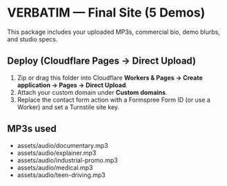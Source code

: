 # VERBATIM — Final Site (5 Demos)

This package includes your uploaded MP3s, commercial bio, demo blurbs, and studio specs.

## Deploy (Cloudflare Pages → Direct Upload)
1) Zip or drag this folder into Cloudflare **Workers & Pages → Create application → Pages → Direct Upload**.
2) Attach your custom domain under **Custom domains**.
3) Replace the contact form action with a Formspree Form ID (or use a Worker) and set a Turnstile site key.

## MP3s used
- assets/audio/documentary.mp3
- assets/audio/explainer.mp3
- assets/audio/industrial-promo.mp3
- assets/audio/medical.mp3
- assets/audio/teen-driving.mp3
